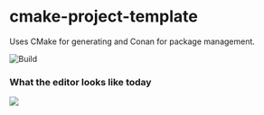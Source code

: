 # cmake-project-template

Uses CMake for generating and Conan for package management.

![Build](https://github.com/Husenap/cmake-project-template/workflows/Build/badge.svg)


### What the editor looks like today

![](https://i.imgur.com/AzbQwho.png)